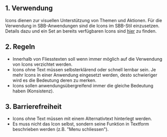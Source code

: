 ## 1. Verwendung
Icons dienen zur visuellen Unterstützung von Themen und Aktionen. Für die Verwendung in SBB-Anwendungen sind die Icons im SBB-Stil einzusetzen. Details dazu und ein Set an bereits verfügbaren Icons sind [hier](https://digital.sbb.ch/de/logo-icons-und-piktogramme/icons) zu finden.


## 2. Regeln
*   Innerhalb von Fliesstexten soll wenn immer möglich auf die Verwendung von Icons verzichtet werden.
*   Icons ohne Text müssen selbsterklärend oder schnell lernbar sein. Je mehr Icons in einer Anwendung eingesetzt werden, desto schwieriger wird es die Bedeutung deren zu merken.
*   Icons sollen anwendungsübergreifend immer die gleiche Bedeutung haben (Konsistenz).


## 3. Barrierefreiheit
* Icons ohne Text müssen mit einem Alternativtext hinterlegt werden.
* Es muss nicht das Icon selbst, sondern seine Funktion in Textform beschrieben werden (z.B. "Menu schliessen").
